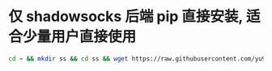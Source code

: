 # 仅 shadowsocks 后端 pip 直接安装, 适合少量用户直接使用
```bash
cd ~ && mkdir ss && cd ss && wget https://raw.githubusercontent.com/yu961549745/MyVPS/master/single-user/install.sh && sudo sh install.sh
```